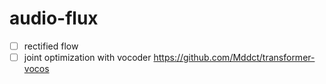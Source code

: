 # audio-flux
- [ ] rectified flow
- [ ] joint optimization with vocoder https://github.com/Mddct/transformer-vocos
